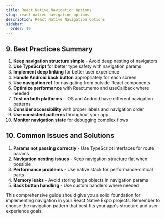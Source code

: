 ```yaml
---
title: React Native Navigation Options
slug: react-native-navigation-options
description: React Native Navigation Options
sidebar:
  order: 10
---
```


## 9. Best Practices Summary

1. **Keep navigation structure simple** - Avoid deep nesting of navigators
2. **Use TypeScript** for better type safety with navigation params
3. **Implement deep linking** for better user experience
4. **Handle Android back button** appropriately for each screen
5. **Use navigation ref** for navigating from outside React components
6. **Optimize performance** with React.memo and useCallback where needed
7. **Test on both platforms** - iOS and Android have different navigation patterns
8. **Consider accessibility** with proper labels and navigation order
9. **Use consistent patterns** throughout your app
10. **Monitor navigation state** for debugging complex flows

## 10. Common Issues and Solutions

1. **Params not passing correctly** - Use TypeScript interfaces for route params
2. **Navigation nesting issues** - Keep navigation structure flat when possible
3. **Performance problems** - Use native stack for performance-critical parts
4. **Memory leaks** - Avoid storing large objects in navigation params
5. **Back button handling** - Use custom handlers where needed

This comprehensive guide should give you a solid foundation for implementing navigation in your React Native Expo projects. Remember to choose the navigation pattern that best fits your app's structure and user experience goals.
